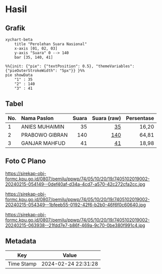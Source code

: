 # Hasil

## Grafik

```mermaid
xychart-beta
    title "Perolehan Suara Nasional"
    x-axis [01, 02, 03]
    y-axis "Suara" 0 --> 140
    bar [35, 140, 41]
```

```mermaid
%%{init: {"pie": {"textPosition": 0.5}, "themeVariables": {"pieOuterStrokeWidth": "5px"}} }%%
pie showData
    "1" : 35
    "2" : 140
    "3" : 41
```

## Tabel

| No. | Nama Paslon    | Suara | Suara (raw) | Persentase |
|:--- |:-------------- | -----:| -----------:| ----------:|
| 1   | ANIES MUHAIMIN | 35    | [35][p-1]   | 16,20      |
| 2   | PRABOWO GIBRAN | 140   | [140][p-2]  | 64,81      |
| 3   | GANJAR MAHFUD  | 41    | [41][p-3]   | 18,98      |


[p-1]: https://github.com/gigit-pemilu/pemilu-2024/blob/main/pilpres/hitung-suara/sub/74-sulawesi-tenggara/sub/05-konawe-selatan/sub/10-moramo/sub/2019-sumber-sari/sub/002-tps/sub/paslon-1.txt
[p-2]: https://github.com/gigit-pemilu/pemilu-2024/blob/main/pilpres/hitung-suara/sub/74-sulawesi-tenggara/sub/05-konawe-selatan/sub/10-moramo/sub/2019-sumber-sari/sub/002-tps/sub/paslon-2.txt
[p-3]: https://github.com/gigit-pemilu/pemilu-2024/blob/main/pilpres/hitung-suara/sub/74-sulawesi-tenggara/sub/05-konawe-selatan/sub/10-moramo/sub/2019-sumber-sari/sub/002-tps/sub/paslon-3.txt

## Foto C Plano

https://sirekap-obj-formc.kpu.go.id/0807/pemilu/ppwp/74/05/10/20/19/7405102019002-20240215-054149--0def40af-d34a-4cd7-a570-42c272cfa2cc.jpg

https://sirekap-obj-formc.kpu.go.id/0807/pemilu/ppwp/74/05/10/20/19/7405102019002-20240215-054349--1bfeeb55-0192-42f6-b2b0-46f6f0c60640.jpg

https://sirekap-obj-formc.kpu.go.id/0807/pemilu/ppwp/74/05/10/20/19/7405102019002-20240215-063938--21fdd7e7-b86f-469a-9c70-0be380f991c4.jpg


## Metadata

| Key        | Value               |
| ---------- | ------------------- |
| Time Stamp | 2024-02-24 22:31:28 |



